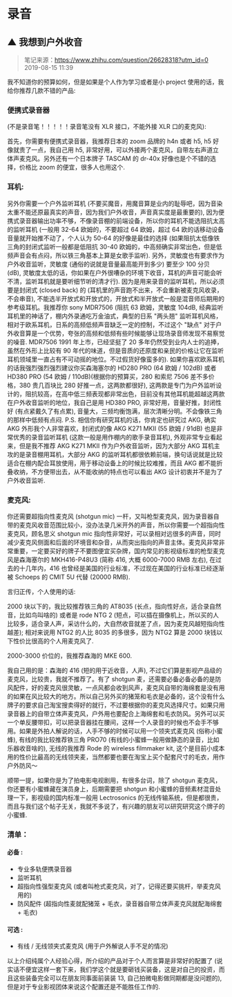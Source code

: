 # 录音



## ▲ 我想到户外收音

> 笔记来源：https://www.zhihu.com/question/26628318?utm_id=0 2019-08-15 11:39



我不知道你的预算如何，但是如果是个人作为学习或者是小 project 使用的话，我给你推荐几款不错的产品:

### 便携式录音器

 (不是录音笔！！！！！录音笔没有 XLR 接口，不能外接 XLR 口的麦克风):

首先，你需要有便携式录音器，我推荐日本的 zoom 品牌的 h4n 或者 h5, h5 好像就贵了一点，我自己用 h5, 非常好用，可以外接两个麦克风，自带左右声道立体声麦克风。另外还有一个日本牌子 TASCAM 的 dr-40x 好像也是个不错的选择，价格比 zoom 的便宜，很多人也用这个.

### 耳机:

另外你需要一个户外监听耳机 (不要买魔音，用魔音算是业内的耻辱吧，因为音染太重不能还原最真实的声音，因为我们户外收音，声音真实度是最重要的), 因为便携式录音器输出功率不够，不像录音棚的前端设备，所以你的耳机不能选阻抗太高的监听耳机 (一般用 32-64 欧姆的，不要超过 64 欧姆，超过 64 欧的话移动设备音量就开始推不动了，个人认为 50-64 的好像是最佳的选择 (如果阻抗太低像铁三角的封闭式监听一般都是低阻抗 30-40 欧姆的，中高频确实非常出色，但是低频声音会有点闷，所以铁三角基本上算是女歌手监听). 另外，灵敏度也有要求作为户外收音监听，灵敏度 (通俗的说就是音量最高能开到多少) 要至少 100 分贝 (dB), 灵敏度太低的话，你如果在户外很嘈杂的环境下收音，耳机的声音可能会听不清，监听耳机就是要听细节听的清才行). 因为是用来录音的监听耳机，所以必须要是封闭式 (closed back) 的 (耳机里的声音跑不出来，不会重新被麦克风收录，不会串音), 不能选半开放式和开放式的，开放式和半开放式一般是混音师后期用的参考级耳机。我推荐你 sony MDR7506 (阻抗 63 欧姆，灵敏度 104dB, 经典监听耳机里的神话了，棚内外录通吃万金油式，典型的日系 "两头翘" 监听耳机风格，相对于欧系耳机，日系的高频低频声音缺乏一定的控制，不过这个 "缺点" 对于户外收音算是一个优势，夸张的高频和低频有些时候能够让现场录音师发现不易察觉的噪音. MDR7506 1991 年上市，已经坚挺了 20 多年仍然受到业内人士的追捧，虽然在外形上比较有 90 年代的味道，但是音质的还原度和亲民的价格让它在监听耳机领域里一直占有不可动摇的地位。不过假货好像蛮多的). 如果你喜欢欧系耳机的话我强烈强烈强烈建议你买森海塞尔的 HD280 PRO (64 欧姆 / 102dB) 或者 HD380 PRO (54 欧姆 / 110dB)(根据你的预算买，280 和索尼 7506 差不多价格，380 贵几百块比 280 好推一点，这两款都很好), 这两款是专门为户外监听设计的，阻抗较高，在高中低三频表现都非常出色，目前没有其他耳机能超越这两款在户外收音监听的地位，我自己是用 HD380 PRO, 非常好用，音量好推，封闭性好 (有点紧戴久了有点累), 音量大，三频均衡饱满，层次清晰分明。不会像铁三角的那样中低频有点闷. P.S. 相信你有研究耳机的话，你肯定也研究过 AKG, 确实 AKG 外形我个人非常喜欢，封闭式的像 AKG K271 MKII (55 欧姆 / 91dB) 也是非常优秀的录音监听耳机 (这款一般是用作棚内的歌手录音耳机), 外观非常专业看起来，但是我不推荐 AKG K271 MKII 作为户外收音监听，因为大部分 AKG 耳机主攻的是录音棚用耳机，大部分 AKG 的监听耳机都很依赖前端，换句话说就是比较适合在棚内配合耳放使用，用于移动设备上的时候比较难推，而且 AKG 都不能折叠收纳，不方便带出去，从不能收纳的特点也可以看出 AKG 设计初衷并不是为了户外收音监听.

### 麦克风:
你还需要超指向性麦克风 (shotgun mic) 一杆，又叫枪型麦克风，因为录音器自带的麦克风收音范围比较小，没办法录几米开外的声音，所以你需要一个超指向性麦克风，顾名思义 shotgun mic 指向性非常好，可以录相对远很多的声音，同时减少麦克风侧面和后面的环境音和杂音，从而突出指向的声音主体。麦克风非常非常重要，一定要买好的牌子不要图便宜买杂牌，国内常见的影视级标准的枪型麦克风是森海塞尔的 MKH416-P48U3 (简称 416, 大概 6000-7000 RMB 左右), 在过去的十几年内，416 也曾经是美国的行业标准，不过现在美国的行业标准已经逐渐被 Schoeps 的 CMIT 5U 代替 (20000 RMB).

言归正传，个人使用的话:

2000 块以下的，我比较推荐铁三角的 AT8035 (长点，指向性好点，适合录自然音，比如鸟叫啥的) 或者是 rode NTG 2 (短点，可以插在摄像机上，所以买的人比较多，适合录人声，采访什么的，大自然收音就差了点，因为麦克风越短指向性越差); 相对来说用 NTG2 的人比 8035 的多很多，因为 NTG2 算是 2000 块钱以下性价比很高的个人用麦克风了.

2000-3000 价位的，我推荐森海的 MKE 600.

我自己用的是：森海的 416 (短的用于近收音，人声), 不过它们算是影视产品级的麦克风，比较贵，我就不推荐了。有了 shotgun 麦，还需要必备必备必备的是防风配件，好的麦克风很灵敏，一点风都会收到风声，麦克风自带的海绵套是没有用的如果在风比较大的地方。所以自己另外买的猪笼和毛衣是必备的，这个没有什么牌子的要求自己淘宝搜卖得好的就行，不过要根据你的麦克风选择尺寸。如果只用录音器上的自带立体声麦克风，户外用也要配合上海绵套和毛衣防风。另外可以买一个单反腰带扣，可以把录音器挂在腰间，这样一个人录音的时候也不会手不够用。如果是外拍人解说的话，人手不够的时候可以用一个领夹式麦克风 (俗称小蜜蜂), 有线的我比较推荐铁三角 PRO70 (有线的小蜜蜂一般用做静态的录音，比如乐器收音啥的), 无线的我推荐 Rode 的 wireless filmmaker kit, 这个是目前小成本用的性价比最高的无线领夹麦，当然都要也要在淘宝上买个配套尺寸的毛衣，用作户外防风～

顺带一提，如果你是为了拍电影电视剧用，有很多台词，除了 shotgun 麦克风，你还要有小蜜蜂藏在演员身上，后期需要把 shotgun 和小蜜蜂的音频素材混音处理一下，影视级的国内标准一般用 Lectrosonics 的无线传输系统，但是都很贵，而且与我们这个帖子无关，我就不多说了，有兴趣的朋友可以研究研究这个牌子的小蜜蜂.

### 清单：
#### 必备 :
- 专业多轨便携录音器
- 监听耳机
- 超指向性强型麦克风 (或者叫枪式麦克风，对了，记得还要买挑杆，举麦克风用的)
- 防风配件 (超指向性麦就配猪笼 + 毛衣，录音器自带立体声麦克风就配海绵套 + 毛衣)

#### 可选 :
- 有线 / 无线领夹式麦克风 (用于户外解说人手不足的情况)

以上介绍纯属个人经验心得，所介绍的产品对于个人而言算是非常好的配置了 (说实话不便宜这样一套下来，我们学这个就是要砸钱买装备，这是对自己的投资，而且这些装备完全可以在朋友同事面前装装 13, 自己拍微电影做同期都是没问题的), 但是对于专业影视团体来说这个配置还是不能胜任工作的.